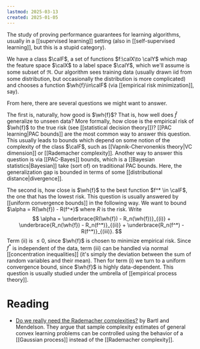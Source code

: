 ```yaml
---
lastmod: 2025-03-13
created: 2025-01-05
---
```


The study of proving performance guarantees for learning algorithms, usually in a [[supervised learning]] setting (also in [[self-supervised learning]], but this is a stupid category). 

We have a class $\calF$, a set of functions $f:\calX\to \calY$ which map the feature space $\calX$ to a label space $\calY$, which we'll assume is some subset of $\Re$. Our algorithm sees training data (usually drawn iid from some distribution, but occasionally the distribution is more complicated) and chooses a function $\wh{f}\in\calF$ (via [[empirical risk minimization]], say). 

From here, there are several questions we might want to answer. 

The first is, naturally, how good is $\wh{f}$? That is, how well does $\hat{f}$ generalize to unseen data? More formally, how close is the empirical risk of $\wh{f}$ to the true risk (see [[statistical decision theory]])?  [[PAC learning|PAC bounds]] are the most common way to answer this question. This usually leads to bounds which depend on some notion of the complexity of the class $\calF$, such as [[Vapnik-Chervonenkis theory|VC dimension]] or [[Rademacher complexity]]. Another way to answer this question is via [[PAC-Bayes]] bounds, which is a [[Bayesian statistics|Bayesian]] take (sort of) on traditional PAC bounds. Here, the generalization gap is bounded in terms of some [[distributional distance|divergence]]. 

The second is, how close is $\wh{f}$ to the best function $f^* \in \calF$, the one that has the lowest risk. This question is usually answered by [[uniform convergence bounds]] in the following way. We want to bound $\alpha = R(\wh{f}) - R(f^*)$ where $R$ is the risk. Write 
$$
\alpha = \underbrace{R(\wh{f}) - R_n(\wh{f})}_{(i)} + \underbrace{R_n(\wh{f}) - R_n(f^*)}_{(ii)} + \underbrace{R_n(f^*) - R(f^*)}_{(iii)}.
$$
Term (ii) is $\leq 0$, since $\wh{f}$ is chosen to minimize empirical risk. Since $f^*$ is independent of the data, term (iii) can be handled via normal [[concentration inequalities]] (it's simply the deviation between the sum of random variables and their mean). Then for term (i) we turn to a uniform convergence bound, since $\wh{f}$ is highly data-dependent. This question is usually studied under the umbrella of [[empirical process theory]]. 

# Reading 
- [Do we really need the Rademacher complexities?](https://arxiv.org/pdf/2502.15118?) by Bartl and Mendelson. They argue that sample complexity estimates of general convex learning problems can be controlled using the behavior of a [[Gaussian process]] instead of the [[Rademacher complexity]]. 